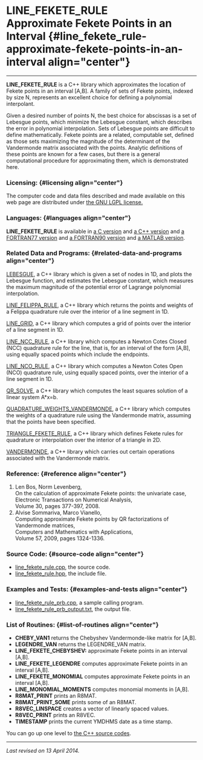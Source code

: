 LINE\_FEKETE\_RULE\
Approximate Fekete Points in an Interval {#line_fekete_rule-approximate-fekete-points-in-an-interval align="center"}
========================================

------------------------------------------------------------------------

**LINE\_FEKETE\_RULE** is a C++ library which approximates the location
of Fekete points in an interval \[A,B\]. A family of sets of Fekete
points, indexed by size N, represents an excellent choice for defining a
polynomial interpolant.

Given a desired number of points N, the best choice for abscissas is a
set of Lebesgue points, which minimize the Lebesgue constant, which
describes the error in polynomial interpolation. Sets of Lebesgue points
are difficult to define mathematically. Fekete points are a related,
computable set, defined as those sets maximizing the magnitude of the
determinant of the Vandermonde matrix associated with the points.
Analytic definitions of these points are known for a few cases, but
there is a general computational procedure for approximating them, which
is demonstrated here.

### Licensing: {#licensing align="center"}

The computer code and data files described and made available on this
web page are distributed under [the GNU LGPL
license.](../../txt/gnu_lgpl.txt)

### Languages: {#languages align="center"}

**LINE\_FEKETE\_RULE** is available in [a C
version](../../c_src/line_fekete_rule/line_fekete_rule.md) and [a C++
version](../../master/line_fekete_rule/line_fekete_rule.md) and [a
FORTRAN77 version](../../f77_src/line_fekete_rule/line_fekete_rule.md)
and [a FORTRAN90
version](../../f_src/line_fekete_rule/line_fekete_rule.md) and [a
MATLAB version](../../m_src/line_fekete_rule/line_fekete_rule.md).

### Related Data and Programs: {#related-data-and-programs align="center"}

[LEBESGUE](../../master/lebesgue/lebesgue.md), a C++ library which is
given a set of nodes in 1D, and plots the Lebesgue function, and
estimates the Lebesgue constant, which measures the maximum magnitude of
the potential error of Lagrange polynomial interpolation.

[LINE\_FELIPPA\_RULE](../../master/line_felippa_rule/line_felippa_rule.md),
a C++ library which returns the points and weights of a Felippa
quadrature rule over the interior of a line segment in 1D.

[LINE\_GRID](../../master/line_grid/line_grid.md), a C++ library
which computes a grid of points over the interior of a line segment in
1D.

[LINE\_NCC\_RULE](../../master/line_ncc_rule/line_ncc_rule.md), a C++
library which computes a Newton Cotes Closed (NCC) quadrature rule for
the line, that is, for an interval of the form \[A,B\], using equally
spaced points which include the endpoints.

[LINE\_NCO\_RULE](../../master/line_nco_rule/line_nco_rule.md), a C++
library which computes a Newton Cotes Open (NCO) quadrature rule, using
equally spaced points, over the interior of a line segment in 1D.

[QR\_SOLVE](../../master/qr_solve/qr_solve.md), a C++ library which
computes the least squares solution of a linear system A\*x=b.

[QUADRATURE\_WEIGHTS\_VANDERMONDE](../../master/quadrature_weights_vandermonde/quadrature_weights_vandermonde.md),
a C++ library which computes the weights of a quadrature rule using the
Vandermonde matrix, assuming that the points have been specified.

[TRIANGLE\_FEKETE\_RULE](../../master/triangle_fekete_rule/triangle_fekete_rule.md),
a C++ library which defines Fekete rules for quadrature or interpolation
over the interior of a triangle in 2D.

[VANDERMONDE](../../master/vandermonde/vandermonde.md), a C++ library
which carries out certain operations associated with the Vandermonde
matrix.

### Reference: {#reference align="center"}

1.  Len Bos, Norm Levenberg,\
    On the calculation of approximate Fekete points: the univariate
    case,\
    Electronic Transactions on Numerical Analysis,\
    Volume 30, pages 377-397, 2008.
2.  Alvise Sommariva, Marco Vianello,\
    Computing approximate Fekete points by QR factorizations of
    Vandermonde matrices,\
    Computers and Mathematics with Applications,\
    Volume 57, 2009, pages 1324-1336.

### Source Code: {#source-code align="center"}

-   [line\_fekete\_rule.cpp](line_fekete_rule.cpp), the source code.
-   [line\_fekete\_rule.hpp](line_fekete_rule.hpp), the include file.

### Examples and Tests: {#examples-and-tests align="center"}

-   [line\_fekete\_rule\_prb.cpp](line_fekete_rule_prb.cpp), a sample
    calling program.
-   [line\_fekete\_rule\_prb\_output.txt](line_fekete_rule_prb_output.txt),
    the output file.

### List of Routines: {#list-of-routines align="center"}

-   **CHEBY\_VAN1** returns the Chebyshev Vandermonde-like matrix for
    \[A,B\].
-   **LEGENDRE\_VAN** returns the LEGENDRE\_VAN matrix.
-   **LINE\_FEKETE\_CHEBYSHEV:** approximate Fekete points in an
    interval \[A,B\].
-   **LINE\_FEKETE\_LEGENDRE** computes approximate Fekete points in an
    interval \[A,B\].
-   **LINE\_FEKETE\_MONOMIAL** computes approximate Fekete points in an
    interval \[A,B\].
-   **LINE\_MONOMIAL\_MOMENTS** computes monomial moments in \[A,B\].
-   **R8MAT\_PRINT** prints an R8MAT.
-   **R8MAT\_PRINT\_SOME** prints some of an R8MAT.
-   **R8VEC\_LINSPACE** creates a vector of linearly spaced values.
-   **R8VEC\_PRINT** prints an R8VEC.
-   **TIMESTAMP** prints the current YMDHMS date as a time stamp.

You can go up one level to [the C++ source codes](../cpp_src.md).

------------------------------------------------------------------------

*Last revised on 13 April 2014.*
